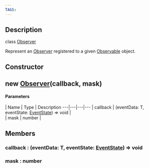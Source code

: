 ```yaml
---
TAGS:
---
```

## Description

class [Observer](/classes/2.5/Observer)

Represent an [Observer](/classes/2.5/Observer) registered to a given [Observable](/classes/2.5/Observable) object.

## Constructor

## new [Observer](/classes/2.5/Observer)(callback, mask)



#### Parameters
 | Name | Type | Description
---|---|---|---
 | callback | (eventData: T, eventState: [EventState](/classes/2.5/EventState)) =&gt; void |  
 | mask | number |  
## Members

### callback : (eventData: T, eventState: [EventState](/classes/2.5/EventState)) =&gt; void



### mask : number



